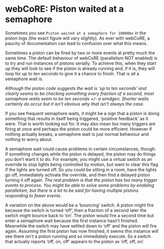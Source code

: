 # webCoRE: Piston waited at a semaphore

Sometimes you see `Piston waited at a semaphore for 10000ms` in the piston logs (the exact figure will vary slightly). As ever with webCoRE, a paucity of documentation
can lead to confusion over what this means.

Sometimes a piston can be fired by two or more events at pretty much the same time. The default behaviour of webCoRE (parallelism NOT enabled) is to try and run instances
of pistons serially. To achieve this, when they start up they will look to see if the piston is already running and, if it is, they will loop for up to ten seconds to 
give it a chance to finish. That is all a semaphore wait is.

_Although the piston code suggests the wait is ‘up to ten seconds’ and clearly seems to be checking something every fraction of a second, most semaphore waits seem to be ten seconds +/- a smidgen. Shorter waits certainly do occur but it isn't obvious why that isn't always the case._

If you see frequent semaphore waits, it might be a sign that a piston is doing something that results in itself being triggered, ‘positive feedback’ as it were. That is worth looking out for. It may also mean too many triggers are firing at once and perhaps the piston could be more efficient. However if nothing actually breaks, a semaphore wait is just normal behaviour and nothing to worry about.

A semaphore wait could cause problems in certain circumstances, though. If something changes while the piston is delayed, the piston may do things you don’t want it to do. For example, you might use a virtual switch as an override to stop lights being controlled by motion, but want to clear this flag if the lights are turned off. So you could be sitting in a room, have the lights go off, immediately activate the override, and then find a delayed piston turning it off again. _The real problem is that the piston has too many trigger events to process. You might be able to solve some problems by enabling parallelism, but there is a lot to be said for having multiple pistons responding to fewer events._

A variation on the above would be a ‘bouncing’ switch. A piston might fire because the switch is turned ‘off’, then a fraction of a second later the switch might bounce back to ‘on’. The piston would fire a second time but enter a semaphore wait because the first instance hasn’t finished. Meanwhile the switch may have settled down to ‘off’ and the piston will fire again. Assuming the first piston has now finished, it seems this instance will see there isn’t a piston running and so immediately execute. So a switch that actually reports ‘off, on, off’ appears to the piston as ‘off, off, on’.
